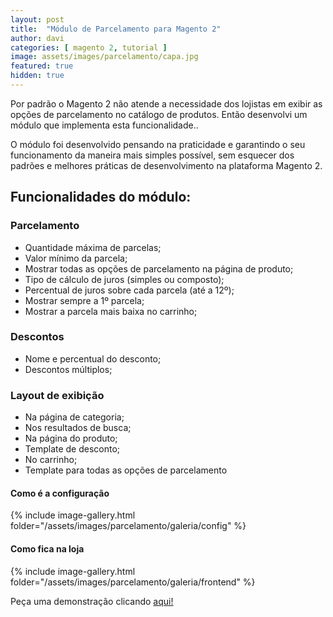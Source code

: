```yaml
---
layout: post
title:  "Módulo de Parcelamento para Magento 2"
author: davi
categories: [ magento 2, tutorial ]
image: assets/images/parcelamento/capa.jpg
featured: true
hidden: true
---
```


Por padrão o Magento 2 não atende a necessidade dos lojistas em exibir as opções de parcelamento no catálogo de produtos. Então desenvolvi um módulo que implementa esta funcionalidade..

O módulo foi desenvolvido pensando na praticidade e garantindo o seu funcionamento da maneira mais simples possível, sem esquecer dos padrões e melhores práticas de desenvolvimento na plataforma Magento 2.

## Funcionalidades do módulo:

### Parcelamento
- Quantidade máxima de parcelas;
- Valor mínimo da parcela;
- Mostrar todas as opções de parcelamento na página de produto;
- Tipo de cálculo de juros (simples ou composto);
- Percentual de juros sobre cada parcela (até a 12º);
- Mostrar sempre a 1º parcela;
- Mostrar a parcela mais baixa no carrinho;

### Descontos
- Nome e percentual do desconto;
- Descontos múltiplos;

### Layout de exibição
- Na página de categoria;
- Nos resultados de busca;
- Na página do produto;
- Template de desconto;
- No carrinho;
- Template para todas as opções de parcelamento

#### Como é a configuração

{% include image-gallery.html folder="/assets/images/parcelamento/galeria/config" %}

#### Como fica na loja

{% include image-gallery.html folder="/assets/images/parcelamento/galeria/frontend" %}

Peça uma demonstração clicando [aqui!](https://api.whatsapp.com/send?phone=5549998269618&text=Ol%C3%A1,%20tenho%20interesse%20no%20m%C3%B3dulo%20de%20parcelamento.)